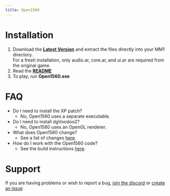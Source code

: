 ```yaml
---
title: Open1560
---
```


# Installation

1. Download the [**Latest Version**](https://github.com/0x1F9F1/Open1560/releases/download/build/Open1560.zip) and extract the files directly into your MM1 directory. \
   For a fresh installation, only audio.ar, core.ar, and ui.ar are required from the original game.
2. Read the [**README**](./setup.md)
3. To play, run **Open1560.exe**

# FAQ

* Do I need to install the XP patch?
    * No, Open1560 uses a separate executable.
* Do I need to install dgVoodoo2?
    * No, Open1560 uses an OpenGL renderer.
* What does Open1560 change?
    * See a list of changes [here](./changes.md).
* How do I work with the Open1560 code?
    * See the build instructions [here](./building.md).

# Support

If you are having problems or wish to report a bug, [join the discord](https://discord.gg/HHZz27sFEH) or [create an issue](https://github.com/0x1F9F1/Open1560/issues/new)
